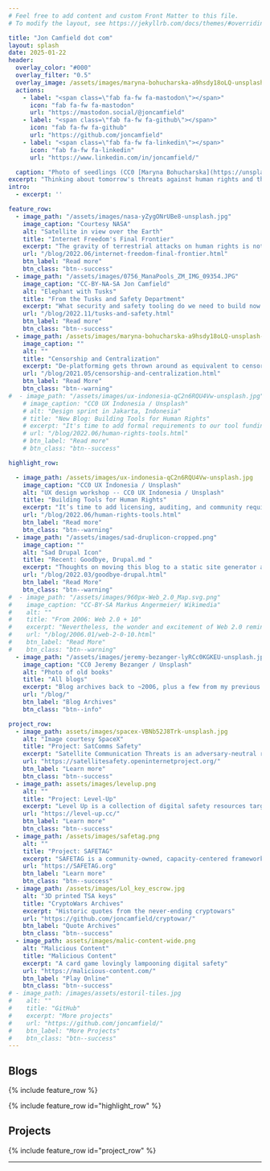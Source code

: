 ```yaml
---
# Feel free to add content and custom Front Matter to this file.
# To modify the layout, see https://jekyllrb.com/docs/themes/#overriding-theme-defaults

title: "Jon Camfield dot com"
layout: splash
date: 2025-01-22
header:
  overlay_color: "#000"
  overlay_filter: "0.5"
  overlay_image: /assets/images/maryna-bohucharska-a9hsdy18oLQ-unsplash-glitched.png
  actions:
    - label: "<span class=\"fab fa-fw fa-mastodon\"></span>"
      icon: "fab fa-fw fa-mastodon"
      url: "https://mastodon.social/@joncamfield"
    - label: "<span class=\"fab fa-fw fa-github\"></span>"
      icon: "fab fa-fw fa-github"
      url: "https://github.com/joncamfield"
    - label: "<span class=\"fab fa-fw fa-linkedin\"></span>"
      icon: "fab fa-fw fa-linkedin"
      url: "https://www.linkedin.com/in/joncamfield/"

  caption: "Photo of seedlings (CC0 [Maryna Bohucharska](https://unsplash.com/@bohucharska) / Unsplash) filtered with [Glimpse](https://glimpse-editor.org/)"
excerpt: "Thinking about tomorrow's threats against human rights and the open Internet. Frustrated Optimist, open source nerd, gardener, salsa dancer, cook, husband, dad, embarrassed Texan. Opinions here are my own. he/they"
intro:
  - excerpt: ''

feature_row:
  - image_path: "/assets/images/nasa-yZygONrUBe8-unsplash.jpg"
    image_caption: "Courtesy NASA"
    alt: "Satellite in view over the Earth"
    title: "Internet Freedom's Final Frontier"
    excerpt: "The gravity of terrestrial attacks on human rights is not magically escaped in orbit "
    url: "/blog/2022.06/internet-freedom-final-frontier.html"
    btn_label: "Read more"
    btn_class: "btn--success"
  - image_path: "/assets/images/0756_ManaPools_ZM_IMG_09354.JPG"
    image_caption: "CC-BY-NA-SA Jon Camfield"
    alt: "Elephant with Tusks"
    title: "From the Tusks and Safety Department"
    excerpt: "What security and safety tooling do we need to build now if the fediverse scales to tens or hundreds of millions of users."
    url: "/blog/2022.11/tusks-and-safety.html"
    btn_label: "Read more"
    btn_class: "btn--success"
  - image_path: /assets/images/maryna-bohucharska-a9hsdy18oLQ-unsplash-merged.png
    image_caption: ""
    alt: ""
    title: "Censorship and Centralization"
    excerpt: "De-platforming gets thrown around as equivalent to censorship or getting kicked off of the Internet, but this is a dangerous and self-fulfilling lie."
    url: "/blog/2021.05/censorship-and-centralization.html"
    btn_label: "Read More"
    btn_class: "btn--warning"
#  - image_path: "/assets/images/ux-indonesia-qC2n6RQU4Vw-unsplash.jpg"
    # image_caption: "CC0 UX Indonesia / Unsplash"
    # alt: "Design sprint in Jakarta, Indonesia"
    # title: "New Blog: Building Tools for Human Rights"
    # excerpt: "It's time to add formal requirements to our tool funding process to reduce risks while also contributing to building more inclusive tools"
    # url: "/blog/2022.06/human-rights-tools.html"
    # btn_label: "Read more"
    # btn_class: "btn--success"

highlight_row:

  - image_path: /assets/images/ux-indonesia-qC2n6RQU4Vw-unsplash.jpg
    image_caption: "CC0 UX Indonesia / Unsplash"
    alt: "UX design workshop -- CC0 UX Indonesia / Unsplash"
    title: "Building Tools for Human Rights"
    excerpt: "It’s time to add licensing, auditing, and community requirements to our tool funding process to reduce risks while also contributing to building more inclusive tools "
    url: "/blog/2022.06/human-rights-tools.html"
    btn_label: "Read more"
    btn_class: "btn--warning"
  - image_path: "/assets/images/sad-druplicon-cropped.png"
    image_caption: ""
    alt: "Sad Drupal Icon"
    title: "Recent: Goodbye, Drupal.md "
    excerpt: "Thoughts on moving this blog to a static site generator after 13 years of Drupal"
    url: "/blog/2022.03/goodbye-drupal.html"
    btn_label: "Read More"
    btn_class: "btn--warning"
#  - image_path: "/assets/images/960px-Web_2.0_Map.svg.png"
#    image_caption: "CC-BY-SA Markus Angermeier/ Wikimedia"
#    alt: ""
#    title: "From 2006: Web 2.0 + 10"
#    excerpt: "Nevertheless, the wonder and excitement of Web 2.0 reminds me heavily of the early days of the Internet, and the non-web parts of it -- BBSes, Usenet, and the command-line interface world"
#    url: "/blog/2006.01/web-2-0-10.html"
#    btn_label: "Read More"
#    btn_class: "btn--warning"
  - image_path: "/assets/images/jeremy-bezanger-lyRCc0KGKEU-unsplash.jpg"
    image_caption: "CC0 Jeremy Bezanger / Unsplash"
    alt: "Photo of old books"
    title: "All blogs"
    excerpt: "Blog archives back to ~2006, plus a few from my previous blog dating to 1999 - you can also browse by [category](/categories/) or [tags](/tags/)"
    url: "/blog/"
    btn_label: "Blog Archives"
    btn_class: "btn--info"

project_row:
  - image_path: assets/images/spacex-VBNb52J8Trk-unsplash.jpg
    alt: "Image courtesy SpaceX"
    title: "Project: SatComms Safety"
    excerpt: "Satellite Communication Threats is an adversary-neutral review of known risks with satellite communications (satphones, BGANs, and LEO-orbit (StarLink) terminals). "
    url: "https://satellitesafety.openinternetproject.org/"
    btn_label: "Learn more"
    btn_class: "btn--success"
  - image_path: assets/images/levelup.png
    alt: ""
    title: "Project: Level-Up"
    excerpt: "Level Up is a collection of digital safety resources targeted at trainers to build more engaging and impactful curricula"
    url: "https://level-up.cc/"
    btn_label: "Learn more"
    btn_class: "btn--success"
  - image_path: /assets/images/safetag.png
    alt: ""
    title: "Project: SAFETAG"
    excerpt: "SAFETAG is a community-owned, capacity-centered framework for organizational digital security assessment that I co-authored."
    url: "https://SAFETAG.org"
    btn_label: "Learn more"
    btn_class: "btn--success"
  - image_path: /assets/images/Lol_key_escrow.jpg
    alt: "3D printed TSA keys"
    title: "CryptoWars Archives"
    excerpt: "Historic quotes from the never-ending cryptowars"
    url: "https://github.com/joncamfield/cryptowar/"
    btn_label: "Quote Archives"
    btn_class: "btn--success"
  - image_path: assets/images/malic-content-wide.png
    alt: "Malicious Content"
    title: "Malicious Content"
    excerpt: "A card game lovingly lampooning digital safety"
    url: "https://malicious-content.com/"
    btn_label: "Play Online"
    btn_class: "btn--success"
# - image_path: /images/assets/estoril-tiles.jpg
#    alt: ""
#    title: "GitHub"
#    excerpt: "More projects"
#    url: "https://github.com/joncamfield/"
#    btn_label: "More Projects"
#    btn_class: "btn--success"
---
```

<!--{% include feature_row id="intro" type="center" %}-->
## Blogs

{% include feature_row %}

{% include feature_row id="highlight_row" %}

## Projects

{% include feature_row id="project_row" %}

---

<script src="https://pitwebring.billhunt.dev/webring.js"></script>
  <script>showWebring(true);</script>

